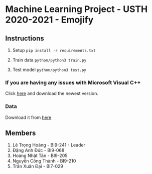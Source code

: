 # Machine Learning Project - USTH 2020-2021 - Emojify

## Instructions
1. Setup
```pip install -r requirements.txt```

2. Train data
```python/python3 train.py```

3. Test model
```python/python3 test.py```

### If you are having any issues with Microsoft Visual C++
Click [here](https://support.microsoft.com/en-us/help/2977003/the-latest-supported-visual-c-downloads) and download the newest version.

### Data
Download it from [here](https://drive.google.com/drive/u/2/folders/13CfFfOSsrJUQGc4KZP56D1fTlk7st-38)

## Members
1. Lê Trọng Hoàng - BI9-241 - Leader
2. Đặng Anh Đức - BI9-068
3. Hoàng Nhật Tân - BI9-205
4. Nguyễn Công Thành - BI9-210
5. Trần Xuân Đại - BI7-029
